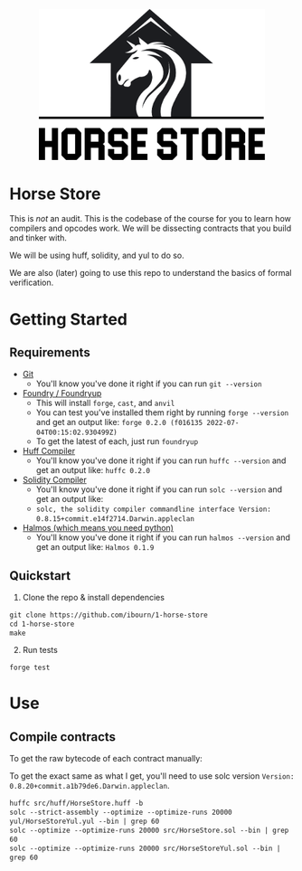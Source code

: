 <p align="center">
<img src="./images/horse-store.png" width="400" alt="horse-store">
<br/>

# Horse Store

This is _not_ an audit. This is the codebase of the course for you to learn how compilers and opcodes work. We will be dissecting contracts that you build and tinker with.

We will be using huff, solidity, and yul to do so.

We are also (later) going to use this repo to understand the basics of formal verification.

# Getting Started

## Requirements

- [Git](https://git-scm.com/book/en/v2/Getting-Started-Installing-Git)
  - You'll know you've done it right if you can run `git --version`
- [Foundry / Foundryup](https://github.com/gakonst/foundry)
  - This will install `forge`, `cast`, and `anvil`
  - You can test you've installed them right by running `forge --version` and get an output like: `forge 0.2.0 (f016135 2022-07-04T00:15:02.930499Z)`
  - To get the latest of each, just run `foundryup`
- [Huff Compiler](https://docs.huff.sh/get-started/installing/)
  - You'll know you've done it right if you can run `huffc --version` and get an output like: `huffc 0.2.0`
- [Solidity Compiler](https://docs.soliditylang.org/en/latest/installing-solidity.html)
  - You'll know you've done it right if you can run `solc --version` and get an output like:
  - `solc, the solidity compiler commandline interface Version: 0.8.15+commit.e14f2714.Darwin.appleclan`
- [Halmos (which means you need python)](https://github.com/a16z/halmos)
  - You'll know you've done it right if you can run `halmos --version` and get an output like: `Halmos 0.1.9`

## Quickstart

1. Clone the repo & install dependencies

```
git clone https://github.com/ibourn/1-horse-store
cd 1-horse-store
make
```

2. Run tests

```
forge test
```

# Use

## Compile contracts

To get the raw bytecode of each contract manually:

To get the exact same as what I get, you'll need to use solc version `Version: 0.8.20+commit.a1b79de6.Darwin.appleclan`.

```
huffc src/huff/HorseStore.huff -b
solc --strict-assembly --optimize --optimize-runs 20000 yul/HorseStoreYul.yul --bin | grep 60
solc --optimize --optimize-runs 20000 src/HorseStore.sol --bin | grep 60
solc --optimize --optimize-runs 20000 src/HorseStoreYul.sol --bin | grep 60
```
